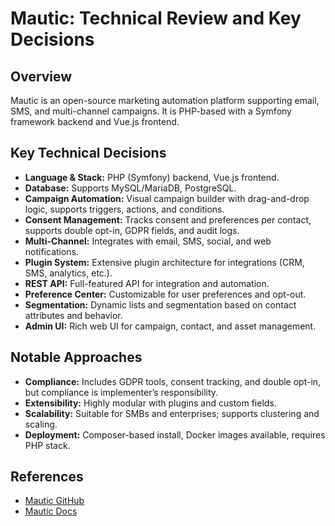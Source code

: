 # Mautic: Technical Review and Key Decisions

## Overview
Mautic is an open-source marketing automation platform supporting email, SMS, and multi-channel campaigns. It is PHP-based with a Symfony framework backend and Vue.js frontend.

## Key Technical Decisions
- **Language & Stack:** PHP (Symfony) backend, Vue.js frontend.
- **Database:** Supports MySQL/MariaDB, PostgreSQL.
- **Campaign Automation:** Visual campaign builder with drag-and-drop logic, supports triggers, actions, and conditions.
- **Consent Management:** Tracks consent and preferences per contact, supports double opt-in, GDPR fields, and audit logs.
- **Multi-Channel:** Integrates with email, SMS, social, and web notifications.
- **Plugin System:** Extensive plugin architecture for integrations (CRM, SMS, analytics, etc.).
- **REST API:** Full-featured API for integration and automation.
- **Preference Center:** Customizable for user preferences and opt-out.
- **Segmentation:** Dynamic lists and segmentation based on contact attributes and behavior.
- **Admin UI:** Rich web UI for campaign, contact, and asset management.

## Notable Approaches
- **Compliance:** Includes GDPR tools, consent tracking, and double opt-in, but compliance is implementer’s responsibility.
- **Extensibility:** Highly modular with plugins and custom fields.
- **Scalability:** Suitable for SMBs and enterprises; supports clustering and scaling.
- **Deployment:** Composer-based install, Docker images available, requires PHP stack.

## References
- [Mautic GitHub](https://github.com/mautic/mautic)
- [Mautic Docs](https://docs.mautic.org/)
